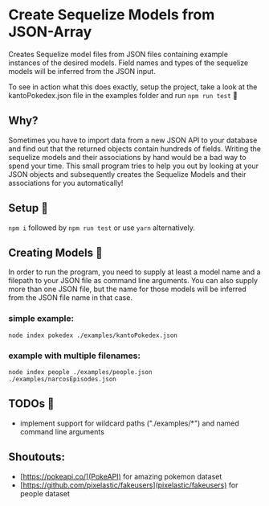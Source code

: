 # Create Sequelize Models from JSON-Array 
Creates Sequelize model files from JSON files containing example instances of the desired models. 
Field names and types of the sequelize models will be inferred from the JSON input.

To see in action what this does exactly, setup the project, take a look at the kantoPokedex.json file in the examples folder and run `npm run test` 🚀

## Why?
Sometimes you have to import data from a new JSON API to your database and find out that the returned objects contain hundreds of fields.
Writing the sequelize models and their associations by hand would be a bad way to spend your time.
This small program tries to help you out by looking at your JSON objects and subsequently creates the Sequelize Models and their associations for you automatically!

## Setup 🧶
`npm i` followed by `npm run test` or use `yarn` alternatively.

## Creating Models 🌱
In order to run the program, you need to supply at least a model name and a filepath to your JSON file as command line arguments.
You can also supply more than one JSON file, but the name for those models will be inferred from the JSON file name in that case.

### simple example:
`node index pokedex ./examples/kantoPokedex.json`

### example with multiple filenames:
`node index people ./examples/people.json ./examples/narcosEpisodes.json`

## TODOs 🚧
* implement support for wildcard paths ("./examples/*") and named command line arguments

## Shoutouts:
* [https://pokeapi.co/](PokeAPI) for amazing pokemon dataset
* [https://github.com/pixelastic/fakeusers](pixelastic/fakeusers) for people dataset
